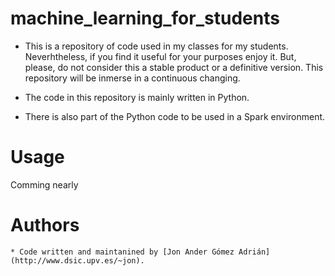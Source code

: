# machine_learning_for_students

* This is a repository of code used in my classes for my students.
 Neverhtheless,  if you find it useful for your purposes enjoy it.
 But, please, do not consider this a stable product or a definitive
 version. This repository will be inmerse in a continuous changing.

* The code in this repository is mainly written in Python.

* There is also part of the Python code to be used in a Spark environment.


# Usage 

Comming nearly

# Authors

    * Code written and maintanined by [Jon Ander Gómez Adrián](http://www.dsic.upv.es/~jon).


